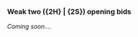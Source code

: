 ### <a name="Weak_two_(2H_|_2S)_opening_bids"> Weak two ({2H} | {2S}) opening bids

_Coming soon...._


